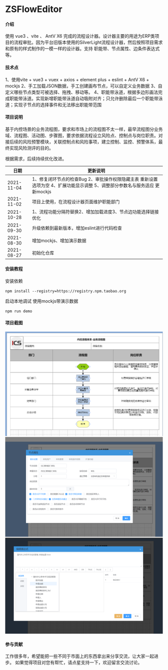 # ZSFlowEditor

#### 介绍
使用 vue3 、vite 、 AntV X6 完成的流程设计器。设计器主要的用途为ERP类项目的流程审批。因为平台旧版本使用的SilverLight流程设计器，然后按照项目需求和原有的样式制作的一模一样的设计器。支持 职能带、节点属性、边条件表达式等。
#### 技术点
1、使用vite + vue3 + vuex + axios + element plus + eslint + AntV X6 + mockjs
2、手工加载JSON数据，手工创建画布节点，可以自定义业务数据
3、自定义哪些节点类型可被选择、拖拽、移动等。
4、职能带泳道，根据多边形画法完成职能带泳道。实现新增职能带泳道自动吸附对齐；只允许删除最后一个职能带泳道；实现子节点的选择事件和无法移出职能带范围

#### 项目说明

基于内控场景的业务流程图，要求和市场上的流程图不太一样，最早流程图分业务域、流程图、活动图、步骤图，要求依据流程设立风险点、控制点与岗位职责。对接后续的风险预警模块，关联控制点和风险事项，建立控制、监控、预警体系，最终实现风险测评的目的。

根据需求，后续持续优化改进。

|      日期   |更新说明 |
|---|---|
| 2021-11-04  | 1、修复闭环节点的检查Bug 2、审批操作权限隐藏主表 重新设置选项为空 4、扩展功能显示调整 5、调整部分参数名与服务适应 更新mockjs  |
| 2021-11-02  | 项目上使用，在流程设计器页面维护职能部门  |
| 2021-10-28  | 1、流程功能分隔符替换2、增加加载进度3、节点边功能选择链接优化  |
| 2021-09-30  | 升级依赖到最新版本，增加eslint进行代码检查  |
| 2021-08-30  | 增加mockjs、增加演示数据  |
| 2021-08-27  | 初始化仓库  |   


#### 安装教程

安装依赖

```shell
npm install --registry=https://registry.npm.taobao.org
```

启动本地调试 使用mockjs带演示数据

```shell
npm run demo
```

#### 项目截图
![Image text](./images/1.png)
![Image text](./images/2.png)
![Image text](./images/3.png)


#### 参与贡献
工作很多年，希望能把一些不同于市面上的东西拿出来分享交流，让大家一起进步。
如果觉得项目对您有帮忙，请点星支持一下，欢迎留言交流讨论。
    



 

